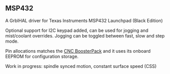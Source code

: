## MSP432

A GrblHAL driver for Texas Instruments MSP432 Launchpad \(Black Edition\)

Optional support for I2C keypad added, can be used for jogging and mist/coolant overrides. Jogging can be toggled between fast, slow and step mode.

Pin allocations matches the [CNC BoosterPack](https://github.com/terjeio/CNC_Boosterpack) and it uses its onboard EEPROM for configuration storage.

Work in progress: spindle synced motion, constant surface speed \(CSS\)
